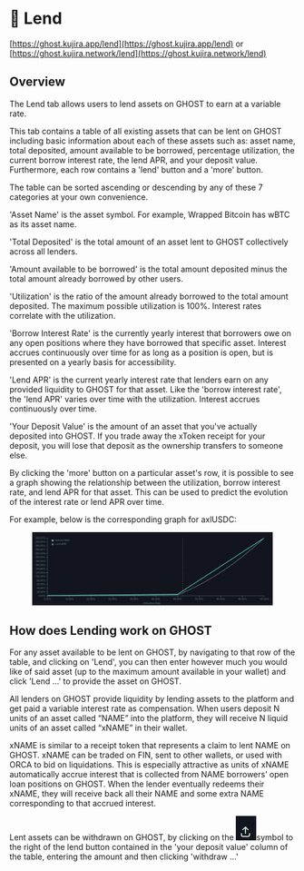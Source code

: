# 📒 Lend

[https://ghost.kujira.app/lend](https://ghost.kujira.app/lend) or [https://ghost.kujira.network/lend](https://ghost.kujira.network/lend)

## Overview

The Lend tab allows users to lend assets on GHOST to earn at a variable rate.&#x20;

This tab contains a table of all existing assets that can be lent on GHOST including basic information about each of these assets such as: asset name, total deposited, amount available to be borrowed, percentage utilization, the current borrow interest rate, the lend APR, and your deposit value. Furthermore, each row contains a 'lend' button and a 'more' button.

The table can be sorted ascending or descending by any of these 7 categories at your own convenience.&#x20;

'Asset Name' is the asset symbol. For example, Wrapped Bitcoin has wBTC as its asset name.

'Total Deposited' is the total amount of an asset lent to GHOST collectively across all lenders.

'Amount available to be borrowed' is the total amount deposited minus the total amount already borrowed by other users.

'Utilization' is the ratio of the amount already borrowed to the total amount deposited. The maximum possible utilization is 100%. Interest rates correlate with the utilization.&#x20;

'Borrow Interest Rate' is the currently yearly interest that borrowers owe on any open positions where they have borrowed that specific asset. Interest accrues continuously over time for as long as a position is open, but is presented on a yearly basis for accessibility.&#x20;

'Lend APR' is the current yearly interest rate that lenders earn on any provided liquidity to GHOST for that asset. Like the 'borrow interest rate', the 'lend APR' varies over time with the utilization. Interest accrues continuously over time.&#x20;

'Your Deposit Value' is the amount of an asset that you've actually deposited into GHOST. If you trade away the xToken receipt for your deposit, you will lose that deposit as the ownership transfers to someone else. &#x20;

By clicking the 'more' button on a particular asset's row, it is possible to see a graph showing the relationship between the utilization, borrow interest rate, and lend APR for that asset. This can be used to predict the evolution of the interest rate or lend APR over time.

For example, below is the corresponding graph for axlUSDC:

<figure><img src="../../.gitbook/assets/RelationshipChart.png" alt=""><figcaption></figcaption></figure>

## How does Lending work on GHOST

For any asset available to be lent on GHOST, by navigating to that row of the table, and clicking on 'Lend', you can then enter however much you would like of said asset (up to the maximum amount available in your wallet) and click 'Lend ...' to provide the asset on GHOST.

All lenders on GHOST provide liquidity by lending assets to the platform and get paid a variable interest rate as compensation. When users deposit N units of an asset called “NAME” into the platform, they will receive N liquid units of an asset called “xNAME” in their wallet.&#x20;

xNAME is similar to a receipt token that represents a claim to lent NAME on GHOST. xNAME can be traded on FIN, sent to other wallets, or used with ORCA to bid on liquidations. This is especially attractive as units of xNAME automatically accrue interest that is collected from NAME borrowers’ open loan positions on GHOST. When the lender eventually redeems their xNAME, they will receive back all their NAME and some extra NAME corresponding to that accrued interest.

Lent assets can be withdrawn on GHOST, by clicking on the ![](<../../.gitbook/assets/image (54).png>)symbol to the right of the lend button contained in the 'your deposit value' column of the table, entering the amount and then clicking 'withdraw ...'

